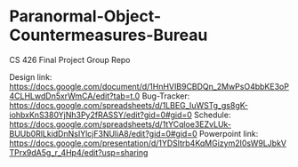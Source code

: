 # Paranormal-Object-Countermeasures-Bureau
CS 426 Final Project Group Repo

Design link: https://docs.google.com/document/d/1HnHVIB9CBDQn_2MwPsO4bbKE3oP4CLHLwdDn5xrWmCA/edit?tab=t.0
Bug-Tracker: https://docs.google.com/spreadsheets/d/1LBEG_IuWSTg_gs8gK-iohbxKnS380YjNh3Py2fRASSY/edit?gid=0#gid=0
Schedule: https://docs.google.com/spreadsheets/d/1tYCqloe3EZvLUk-BUUb0RlLkidDnNsIYlcjF3NUliA8/edit?gid=0#gid=0
Powerpoint link: https://docs.google.com/presentation/d/1YDSltrb4KqMGizym2I0sW9LJbkVTPrx9dA5g_r_4Hp4/edit?usp=sharing
